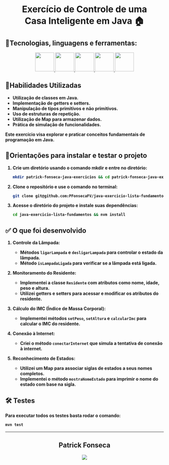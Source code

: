 <div align="center">
  <h1><strong>Exercício de Controle de uma <br> Casa Inteligente em Java 🏠</h1>
  </div>

## <strong>🧰Tecnologias, linguagens e ferramentas:</strong><br />
  <div align="center">
    <a href="https://github.com/PFonsecaFV/PFonsecaFV">
    <img src="https://github.com/PFonsecaFV/PFonsecaFV/blob/main/src/icons/ic_java.svg" width="60" fill="none" />
    <img src="https://github.com/PFonsecaFV/PFonsecaFV/blob/main/src/icons/ic_maven.svg" width="60" fill="none" />
    <img src="https://github.com/PFonsecaFV/PFonsecaFV/blob/main/src/icons/ic_spring.svg" width="60" fill="none" />
    <img src="https://github.com/PFonsecaFV/PFonsecaFV/blob/main/src/icons/ic_springboot.svg" width="60" fill="none" />
    <img src="https://github.com/PFonsecaFV/PFonsecaFV/blob/main/src/icons/ic_junit.svg" width="60" fill="none" />
  </a>
  </div>
  

## <strong>🎯Habilidades Utilizadas</strong><br />

- Utilização de classes em Java.
- Implementação de getters e setters.
- Manipulação de tipos primitivos e não primitivos.
- Uso de estruturas de repetição.
- Utilização de Map para armazenar dados.
- Prática de simulação de funcionalidades.

Este exercício visa explorar e praticar conceitos fundamentais de programação em Java.

## 📝Orientações para instalar e testar o projeto

1. Crie um diretório usando o comando mkdir e entre no diretório:
	```bash
	mkdir patrick-fonseca-java-exercicios && cd patrick-fonseca-java-exercicios
	```
 2. Clone o repositório e use o comando no terminal:
	```bash
	git clone git@github.com:PFonsecaFV/java-exercicio-lista-fundamentos.git
	```
3. Acesse o diretório do projeto e instale suas dependências:
	```bash
	cd java-exercicio-lista-fundamentos && nvm install
	```


## ✅ O que foi desenvolvido

1. **Controle da Lâmpada:**
   - Métodos `ligarLampada` e `desligarLampada` para controlar o estado da lâmpada.
   - Método `isLampadaLigada` para verificar se a lâmpada está ligada.

2. **Monitoramento do Residente:**
   - Implementei a classe `Residente` com atributos como nome, idade, peso e altura.
   - Utilizei getters e setters para acessar e modificar os atributos do residente.

3. **Cálculo do IMC (Índice de Massa Corporal):**
   - Implementei métodos `setPeso`, `setAltura` e `calcularImc` para calcular o IMC do residente.

4. **Conexão à Internet:**
   - Criei o método `conectarInternet` que simula a tentativa de conexão à internet.

5. **Reconhecimento de Estados:**
   - Utilizei um Map para associar siglas de estados a seus nomes completos.
   - Implementei o método `mostraNomeEstado` para imprimir o nome do estado com base na sigla.

## 🛠️ Testes

Para executar todos os testes basta rodar o comando:
```bash
mvn test
```

---

<div align="center">
  <h2>Patrick Fonseca</h2>
	  <a href="https://www.linkedin.com/in/PatrickFonseca/" target="_blank">
      <img src="https://img.shields.io/badge/-LinkedIn-%230077B5?style=for-the-badge&logo=linkedin&logoColor=white" target="_blank">
    </a>
</div>
